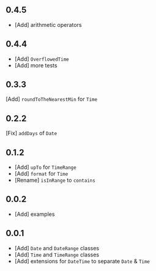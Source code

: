 ## 0.4.5

* [Add] arithmetic operators

## 0.4.4

* [Add] `OverflowedTime`
* [Add] more tests

## 0.3.3

[Add] `roundToTheNearestMin` for `Time`

## 0.2.2

[Fix] `addDays` of `Date`

## 0.1.2

* [Add] `upTo` for `TimeRange`
* [Add] `format` for `Time`
* [Rename] `isInRange` to `contains`

## 0.0.2

* [Add] examples

## 0.0.1

* [Add] `Date` and `DateRange` classes
* [Add] `Time` and `TimeRange` classes
* [Add] extensions for `DateTime` to separate `Date` & `Time`
